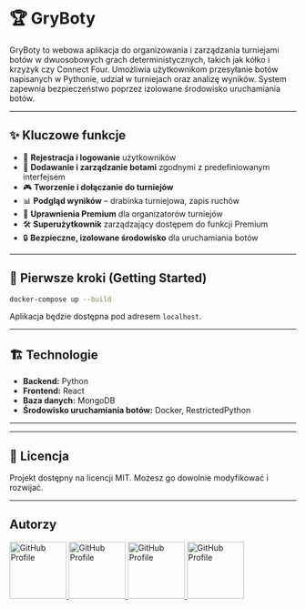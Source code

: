 # 🏆 GryBoty

GryBoty to webowa aplikacja do organizowania i zarządzania turniejami botów w dwuosobowych grach deterministycznych, takich jak kółko i krzyżyk czy Connect Four. Umożliwia użytkownikom przesyłanie botów napisanych w Pythonie, udział w turniejach oraz analizę wyników. System zapewnia bezpieczeństwo poprzez izolowane środowisko uruchamiania botów.

---

## ✨ Kluczowe funkcje

- 👤 **Rejestracja i logowanie** użytkowników
- 🤖 **Dodawanie i zarządzanie botami** zgodnymi z predefiniowanym interfejsem
- 🎮 **Tworzenie i dołączanie do turniejów**
- 📊 **Podgląd wyników** – drabinka turniejowa, zapis ruchów
- 🔑 **Uprawnienia Premium** dla organizatorów turniejów
- 🛠 **Superużytkownik** zarządzający dostępem do funkcji Premium
- 🔒 **Bezpieczne, izolowane środowisko** dla uruchamiania botów

---

## 🚀 Pierwsze kroki (Getting Started)


```bash
docker-compose up --build
```

Aplikacja będzie dostępna pod adresem `localhost`.

---

## 🏗 Technologie

- **Backend:** Python
- **Frontend:** React
- **Baza danych:** MongoDB
- **Środowisko uruchamiania botów:** Docker, RestrictedPython

---


---

## 📜 Licencja

Projekt dostępny na licencji MIT. Możesz go dowolnie modyfikować i rozwijać.

---

## Autorzy

<a href="https://github.com/jkosla">
  <img src="https://github.com/jkosla.png" width="100" alt="GitHub Profile">
</a>

<a href="https://github.com/smakuch0">
  <img src="https://github.com/smakuch0.png" width="100" alt="GitHub Profile">
</a>

<a href="https://github.com/msadlej">
  <img src="https://github.com/msadlej.png" width="100" alt="GitHub Profile">
</a>

<a href="https://github.com/ad03am">
  <img src="https://github.com/ad03am.png" width="100" alt="GitHub Profile">
</a>
